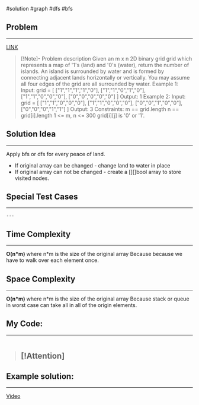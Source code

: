 #solution 
#graph
#dfs #bfs
## Problem
___
[LINK](https://leetcode.com/problems/number-of-islands/description/)

>[!Note]- Problem description
Given an m x n 2D binary grid grid which represents a map of '1's (land) and '0's (water), return the number of islands.
An island is surrounded by water and is formed by connecting adjacent lands horizontally or vertically. You may assume all four edges of the grid are all surrounded by water.
Example 1:
Input: grid = [
  ["1","1","1","1","0"],
  ["1","1","0","1","0"],
  ["1","1","0","0","0"],
  ["0","0","0","0","0"]
]
Output: 1
Example 2:
Input: grid = [
  ["1","1","0","0","0"],
  ["1","1","0","0","0"],
  ["0","0","1","0","0"],
  ["0","0","0","1","1"]
]
Output: 3
Constraints:
m == grid.length
n == grid[i].length
1 <= m, n <= 300
grid[i][j] is '0' or '1'.

## Solution Idea
___
Apply bfs or dfs for every peace of land. 
- If original array can be changed - change land to water in place
- If original array can not be changed - create a \[]\[]bool array to store visited nodes.


## Special Test Cases
___
```
---

```

## Time Complexity
___
**O(n\*m)** where n\*m is the size of the original array
Because because we have to walk over each element once. 

## Space Complexity
___
**O(n\*m)** where n\*m is the size of the original array
Because stack or queue in worst case can take all in all of the origin elements.

## My Code:
___
```go


```

> [!Attention]
> - 


## Example solution:
___
[Video](VIDEO_LINK)

```go


```
